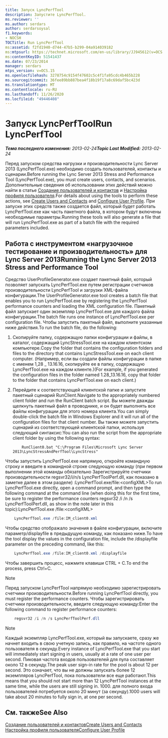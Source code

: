 ```yaml
---
title: Запуск LyncPerfTool
description: Запустите LyncPerfTool.
ms.reviewer: ''
ms.author: serdars
author: serdarsoysal
f1.keywords:
- NOCSH
TOCTitle: Run LyncPerfTool
ms:assetid: f2fd1940-d744-47b5-b299-04a914039182
ms:mtpsurl: https://technet.microsoft.com/en-us/library/JJ945612(v=OCS.15)
ms:contentKeyID: 51541437
ms.date: 07/23/2014
manager: serdars
mtps_version: v=OCS.15
ms.openlocfilehash: 3278754c9154f47602c5c4f1fa95cdc4b465b228
ms.sourcegitcommit: 36fee89bb887bea4f18b19f17a8c69daf5bc423d
ms.translationtype: MT
ms.contentlocale: ru-RU
ms.lasthandoff: 11/26/2020
ms.locfileid: "49446408"
---
```

# <a name="run-lyncperftool"></a><span data-ttu-id="f697d-103">Запуск LyncPerfTool</span><span class="sxs-lookup"><span data-stu-id="f697d-103">Run LyncPerfTool</span></span>

<div data-xmlns="http://www.w3.org/1999/xhtml">

<div class="topic" data-xmlns="http://www.w3.org/1999/xhtml" data-msxsl="urn:schemas-microsoft-com:xslt" data-cs="https://msdn.microsoft.com/">

<div data-asp="https://msdn2.microsoft.com/asp">



</div>

<div id="mainSection">

<div id="mainBody"><span data-ttu-id="f697d-104">

<span> </span></span><span class="sxs-lookup"><span data-stu-id="f697d-104">

<span> </span></span></span>

<span data-ttu-id="f697d-105">_**Тема последнего изменения:** 2013-02-24_</span><span class="sxs-lookup"><span data-stu-id="f697d-105">_**Topic Last Modified:** 2013-02-24_</span></span>

<span data-ttu-id="f697d-106">Перед запуском средства нагрузки и производительности Lync Server 2013 (LyncPerfTool.exe) необходимо создать пользователей, контакты и сценарии.</span><span class="sxs-lookup"><span data-stu-id="f697d-106">Before running the Lync Server 2013 Stress and Performance Tool (LyncPerfTool.exe), you must create users, contacts, and scenarios.</span></span> <span data-ttu-id="f697d-107">Дополнительные сведения об использовании этих действий можно найти в статье [Создание пользователей и контактов](create-users-and-contacts.md) и [Настройка профиля пользователя](configure-user-profile.md).</span><span class="sxs-lookup"><span data-stu-id="f697d-107">For details about using the tools to perform these actions, see [Create Users and Contacts](create-users-and-contacts.md) and [Configure User Profile](configure-user-profile.md).</span></span> <span data-ttu-id="f697d-108">При запуске этих средств также создается файл, который будет работать LyncPerfTool.exe как часть пакетного файла, в котором будут включены необходимые параметры.</span><span class="sxs-lookup"><span data-stu-id="f697d-108">Running these tools will also generate a file that will run LyncPerfTool.exe as part of a batch file with the required parameters included.</span></span>

<div>

## <a name="running-the-lync-server-2013-stress-and-performance-tool"></a><span data-ttu-id="f697d-109">Работа с инструментом «нагрузочное тестирование и производительность» для Lync Server 2013</span><span class="sxs-lookup"><span data-stu-id="f697d-109">Running the Lync Server 2013 Stress and Performance Tool</span></span>

<span data-ttu-id="f697d-110">Средство UserProfileGenerator.exe создает пакетный файл, который позволяет запускать LyncPerfTool.exe путем регистрации счетчиков производительности LyncPerfTool и загрузки XML-файла конфигурации.</span><span class="sxs-lookup"><span data-stu-id="f697d-110">The UserProfileGenerator.exe tool creates a batch file that enables you to run LyncPerfTool.exe by registering the LyncPerfTool performance counters and loading the XML configuration file.</span></span> <span data-ttu-id="f697d-111">Пакетный файл запускает один экземпляр LyncPerfTool.exe для каждого файла конфигурации.</span><span class="sxs-lookup"><span data-stu-id="f697d-111">The batch file runs one instance of LyncPerfTool.exe per configuration file.</span></span> <span data-ttu-id="f697d-112">Чтобы запустить пакетный файл, выполните указанные ниже действия.</span><span class="sxs-lookup"><span data-stu-id="f697d-112">To run the batch file, do the following:</span></span>

1.  <span data-ttu-id="f697d-113">Скопируйте папку, содержащую папки конфигурации и файлы, в каталог, содержащий LyncStressTool.exe на каждом клиентском компьютере.</span><span class="sxs-lookup"><span data-stu-id="f697d-113">Copy the folder that contains the configuration folders and files to the directory that contains LyncStressTool.exe on each client computer.</span></span> <span data-ttu-id="f697d-114">(Например, если вы создали файлы конфигурации в папке с именем 1,28 \_ 13.16.16, скопируйте ее в папку, содержащую LyncPerfTool.exe на каждом клиенте.)</span><span class="sxs-lookup"><span data-stu-id="f697d-114">(For example, if you generated the configuration files in the folder named 1.28\_13.16.16, copy that folder to the folder that contains LyncPerfTool.exe on each client.)</span></span>

2.  <span data-ttu-id="f697d-115">Перейдите к соответствующей клиентской папке и запустите пакетный сценарий RunClient.</span><span class="sxs-lookup"><span data-stu-id="f697d-115">Navigate to the appropriately numbered client folder and run the RunClient batch script.</span></span> <span data-ttu-id="f697d-116">Вы можете дважды щелкнуть пакетный файл в проводнике, и он будет выполнять все файлы конфигурации для этого номера клиента.</span><span class="sxs-lookup"><span data-stu-id="f697d-116">You can simply double-click the batch file in Windows Explorer and it will run all of the configuration files for that client number.</span></span> <span data-ttu-id="f697d-117">Вы также можете запустить сценарий из соответствующей клиентской папки, используя следующий синтаксис:</span><span class="sxs-lookup"><span data-stu-id="f697d-117">You can also run the script from the appropriate client folder by using the following syntax:</span></span>

    ```Batch
        RunClient0.bat "C:\Program Files\Microsoft Lync Server 2013\LyncStressAndPerfTool\LyncStress" 
    ```
<span data-ttu-id="f697d-118">Чтобы запустить LyncPerfTool.exe напрямую, откройте командную строку и введите в командной строке следующую команду (при первом выполнении этой команды обязательно Зарегистрируйте счетчики производительности regsvr32/i/n/s LyncPerfToolPerf.dll, как показано в заметке далее в этом разделе) :LyncPerfTool.exe/file:\<configXML\></span><span class="sxs-lookup"><span data-stu-id="f697d-118">To run LyncPerfTool.exe directly, open a command prompt, and then type the following command at the command line (when doing this for the first time, be sure to register the performance counters regsvr32 /i /n /s LyncPerfToolPerf.dll, as show in the note later in this topic):LyncPerfTool.exe /file:\<configXML\></span></span>
```Powershell
    LyncPerfTool.exe /file:IM_client0.xml
```
<span data-ttu-id="f697d-119">Чтобы средство отображало значения в файле конфигурации, включите параметр/displayfile в предыдущую команду, как показано ниже.</span><span class="sxs-lookup"><span data-stu-id="f697d-119">To have the tool display the values in the configuration file, include the /displayfile parameter on the preceding command, like this:</span></span>
```Powershell
    LyncPerfTool.exe /file:IM_client0.xml /displayfile
```
<span data-ttu-id="f697d-120">Чтобы завершить процесс, нажмите клавиши CTRL + C.</span><span class="sxs-lookup"><span data-stu-id="f697d-120">To end the process, press Ctrl+C.</span></span>

<div>


> [!NOTE]  
> <span data-ttu-id="f697d-121">Перед запуском LyncPerfTool напрямую необходимо зарегистрировать счетчики производительности.</span><span class="sxs-lookup"><span data-stu-id="f697d-121">Before running LyncPerfTool directly, you must register the performance counters.</span></span> <span data-ttu-id="f697d-122">Чтобы зарегистрировать счетчики производительности, введите следующую команду:</span><span class="sxs-lookup"><span data-stu-id="f697d-122">Enter the following command to register performance counters:</span></span>



</div>

```Powershell
    regsvr32 /i /n /s LyncPerfToolPerf.dll
```
<div>


> [!NOTE]  
> <span data-ttu-id="f697d-123">Каждый экземпляр LyncPerfTool.exe, который вы запускаете, сразу же начнет входить в свою учетную запись, как правило, на частоте одного пользователя в секунду.</span><span class="sxs-lookup"><span data-stu-id="f697d-123">Every instance of LyncPerfTool.exe that you start will immediately start signing in users, usually at a rate of one user per second.</span></span> <span data-ttu-id="f697d-124">Пиковая частота входов пользователей для пула составляет около 12 в секунду.</span><span class="sxs-lookup"><span data-stu-id="f697d-124">The peak user sign-in rate for the pool is about 12 per second.</span></span> <span data-ttu-id="f697d-125">Это означает, что вы не должны запускать более 12 экземпляров LyncPerfTool, пока пользователи все еще работают.</span><span class="sxs-lookup"><span data-stu-id="f697d-125">This means that you should not start more than 12 LyncPerfTool instances at the same time, while the users are still signing in.</span></span> <span data-ttu-id="f697d-126">1000. для полного входа пользователей потребуется около 20 минут (за секунду).</span><span class="sxs-lookup"><span data-stu-id="f697d-126">1000 users will take about 20 minutes to fully sign in, at one per second.</span></span>



</div>

</div>

<div>

## <a name="see-also"></a><span data-ttu-id="f697d-127">См. также</span><span class="sxs-lookup"><span data-stu-id="f697d-127">See Also</span></span>


[<span data-ttu-id="f697d-128">Создание пользователей и контактов</span><span class="sxs-lookup"><span data-stu-id="f697d-128">Create Users and Contacts</span></span>](create-users-and-contacts.md)  
[<span data-ttu-id="f697d-129">Настройка профиля пользователя</span><span class="sxs-lookup"><span data-stu-id="f697d-129">Configure User Profile</span></span>](configure-user-profile.md)  
  

<span data-ttu-id="f697d-130"></div>

</div>

<span> </span>

</div>

</div>

</span><span class="sxs-lookup"><span data-stu-id="f697d-130"></div>

</div>

<span> </span>

</div>

</div>

</span></span></div>

